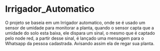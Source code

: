 # Irrigador_Automatico
O projeto se baseia em um Irrigador automatico, onde se é usado um sensor de umidade para monitorar a planta, quando o sensor capta que a umidade do solo esta baixa, ele dispara um sinal, o mesmo que é captado pelo node red, a partir desse sinal, é lançado uma mensagem para o Whatsapp da pessoa cadastrada. Avisando assim ela de regar sua planta.
